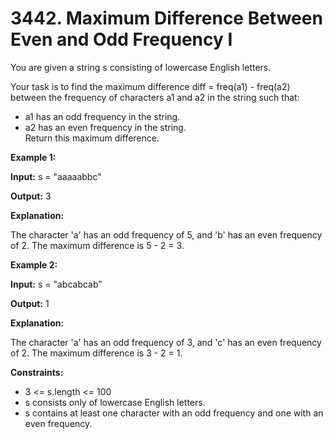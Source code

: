 # 3442. Maximum Difference Between Even and Odd Frequency I

You are given a string s consisting of lowercase English letters.

Your task is to find the maximum difference diff = freq(a1) - freq(a2) between the frequency of characters a1 and a2 in the string such that:

* a1 has an odd frequency in the string.
* a2 has an even frequency in the string. <br>
Return this maximum difference.

**Example 1:**

**Input:** s = "aaaaabbc" <br>

**Output:** 3<br>

**Explanation:**

The character 'a' has an odd frequency of 5, and 'b' has an even frequency of 2.
The maximum difference is 5 - 2 = 3.<br>

**Example 2:**

**Input:** s = "abcabcab"<br>

**Output:** 1<br>

**Explanation:**

The character 'a' has an odd frequency of 3, and 'c' has an even frequency of 2.
The maximum difference is 3 - 2 = 1.<br>
 

**Constraints:**

* 3 <= s.length <= 100
* s consists only of lowercase English letters. 
* s contains at least one character with an odd frequency and one with an even frequency.
